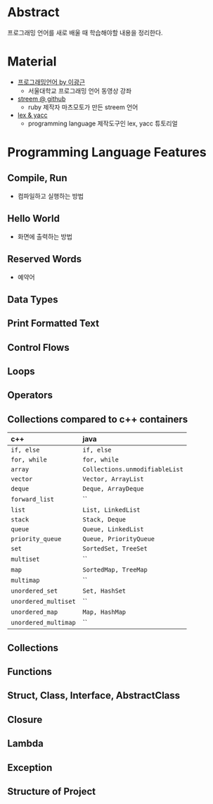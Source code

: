 # Abstract

프로그래밍 언어를 새로 배울 때 학습해야할 내용을 정리한다.

# Material

* [프로그래밍언어 by 이광근](https://ropas.snu.ac.kr/~kwang/4190.310/mooc/)
  * 서울대학교 프로그래밍 언어 동영상 강좌
* [streem @ github](https://github.com/matz/streem)
  * ruby 제작자 마츠모토가 만든 streem 언어 
* [lex & yacc](https://wiki.kldp.org/KoreanDoc/html/Lex_Yacc-KLDP/Lex_Yacc-KLDP.html#toc1)
  * programming language 제작도구인 lex, yacc 튜토리얼

# Programming Language Features

## Compile, Run

  * 컴파일하고 실행하는 방법

## Hello World

  * 화면에 출력하는 방법

## Reserved Words

  * 예약어

## Data Types

## Print Formatted Text

## Control Flows

## Loops

## Operators

## Collections compared to c++ containers

| c++                  | java                            |
|:---------------------|:--------------------------------|
| `if, else`           | `if, else`                      |
| `for, while`         | `for, while`                    |
| `array`              | `Collections.unmodifiableList`  |
| `vector`             | `Vector, ArrayList`             |
| `deque`              | `Deque, ArrayDeque`             |
| `forward_list`       | ``                              |
| `list`               | `List, LinkedList`              |
| `stack`              | `Stack, Deque`                  |
| `queue`              | `Queue, LinkedList`             |
| `priority_queue`     | `Queue, PriorityQueue`          |
| `set`                | `SortedSet, TreeSet`       |
| `multiset`           | ``                              |
| `map`                | `SortedMap, TreeMap`       |
| `multimap`           | ``                              |
| `unordered_set`      | `Set, HashSet`                  |
| `unordered_multiset` | ``                              |
| `unordered_map`      | `Map, HashMap`                  |
| `unordered_multimap` | ``                              |

## Collections

## Functions

## Struct, Class, Interface, AbstractClass

## Closure

## Lambda

## Exception

## Structure of Project